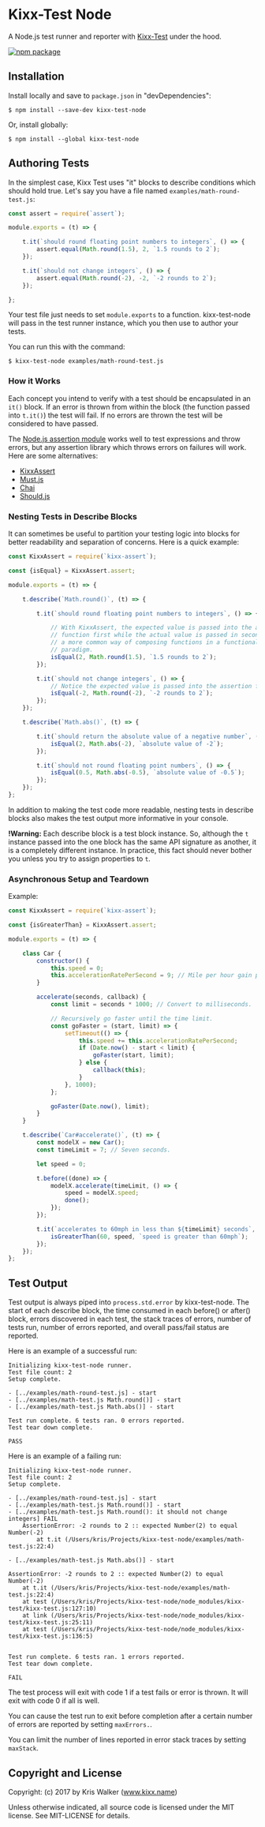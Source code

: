 Kixx-Test Node
==============
A Node.js test runner and reporter with [Kixx-Test](https://github.com/kixxauth/kixx-test) under the hood.

[![npm package](https://nodei.co/npm/kixx-test-node.png)](https://nodei.co/npm/kixx-test-node/)

## Installation
Install locally and save to `package.json` in "devDependencies":

```
$ npm install --save-dev kixx-test-node
```

Or, install globally:

```
$ npm install --global kixx-test-node
```

## Authoring Tests
In the simplest case, Kixx Test uses "it" blocks to describe conditions which should hold true. Let's say you have a file named `examples/math-round-test.js`:

```js
const assert = require(`assert`);

module.exports = (t) => {

    t.it(`should round floating point numbers to integers`, () => {
        assert.equal(Math.round(1.5), 2, `1.5 rounds to 2`);
    });

    t.it(`should not change integers`, () => {
        assert.equal(Math.round(-2), -2, `-2 rounds to 2`);
    });

};
```

Your test file just needs to set `module.exports` to a function. kixx-test-node will pass in the test runner instance, which you then use to author your tests.

You can run this with the command:

```
$ kixx-test-node examples/math-round-test.js
```

### How it Works
Each concept you intend to verify with a test should be encapsulated in an `it()` block. If an error is thrown from within the block (the function passed into `t.it()`) the test will fail. If no errors are thrown the test will be considered to have passed.

The [Node.js assertion module](https://nodejs.org/dist/latest/docs/api/assert.html) works well to test expressions and throw errors, but any assertion library which throws errors on failures will work. Here are some alternatives:

- [KixxAssert](https://github.com/kixxauth/kixx-assert)
- [Must.js](https://github.com/moll/js-must)
- [Chai](http://chaijs.com/)
- [Should.js](https://github.com/shouldjs/should.js)

### Nesting Tests in Describe Blocks
It can sometimes be useful to partition your testing logic into blocks for better readability and separation of concerns. Here is a quick example:

```js
const KixxAssert = require(`kixx-assert`);

const {isEqual} = KixxAssert.assert;

module.exports = (t) => {

    t.describe(`Math.round()`, (t) => {

        t.it(`should round floating point numbers to integers`, () => {

            // With KixxAssert, the expected value is passed into the assertion
            // function first while the actual value is passed in second. This is
            // a more common way of composing functions in a functional programming
            // paradigm.
            isEqual(2, Math.round(1.5), `1.5 rounds to 2`);
        });

        t.it(`should not change integers`, () => {
            // Notice the expected value is passed into the assertion function first.
            isEqual(-2, Math.round(-2), `-2 rounds to 2`);
        });
    });

    t.describe(`Math.abs()`, (t) => {

        t.it(`should return the absolute value of a negative number`, () => {
            isEqual(2, Math.abs(-2), `absolute value of -2`);
        });

        t.it(`should not round floating point numbers`, () => {
            isEqual(0.5, Math.abs(-0.5), `absolute value of -0.5`);
        });
    });
};
```

In addition to making the test code more readable, nesting tests in describe blocks also makes the test output more informative in your console.

__!Warning:__ Each describe block is a test block instance. So, although the `t` instance passed into the one block has the same API signature as another, it is a completely different instance. In practice, this fact should never bother you unless you try to assign properties to `t`.

### Asynchronous Setup and Teardown
Example:

```js
const KixxAssert = require(`kixx-assert`);

const {isGreaterThan} = KixxAssert.assert;

module.exports = (t) => {

    class Car {
        constructor() {
            this.speed = 0;
            this.accelerationRatePerSecond = 9; // Mile per hour gain per second.
        }

        accelerate(seconds, callback) {
            const limit = seconds * 1000; // Convert to milliseconds.

            // Recursively go faster until the time limit.
            const goFaster = (start, limit) => {
                setTimeout(() => {
                    this.speed += this.accelerationRatePerSecond;
                    if (Date.now() - start < limit) {
                        goFaster(start, limit);
                    } else {
                        callback(this);
                    }
                }, 1000);
            };

            goFaster(Date.now(), limit);
        }
    }

    t.describe(`Car#accelerate()`, (t) => {
        const modelX = new Car();
        const timeLimit = 7; // Seven seconds.

        let speed = 0;

        t.before((done) => {
            modelX.accelerate(timeLimit, () => {
                speed = modelX.speed;
                done();
            });
        });

        t.it(`accelerates to 60mph in less than ${timeLimit} seconds`, () => {
            isGreaterThan(60, speed, `speed is greater than 60mph`);
        });
    });
};
```

## Test Output
Test output is always piped into `process.std.error` by kixx-test-node. The start of each describe block, the time consumed in each before() or after() block, errors discovered in each test, the stack traces of errors, number of tests run, number of errors reported, and overall pass/fail status are reported.

Here is an example of a successful run:

```
Initializing kixx-test-node runner.
Test file count: 2
Setup complete.

- [../examples/math-round-test.js] - start
- [../examples/math-test.js Math.round()] - start
- [../examples/math-test.js Math.abs()] - start

Test run complete. 6 tests ran. 0 errors reported.
Test tear down complete.

PASS
```

Here is an example of a failing run:

```
Initializing kixx-test-node runner.
Test file count: 2
Setup complete.

- [../examples/math-round-test.js] - start
- [../examples/math-test.js Math.round()] - start
- [../examples/math-test.js Math.round(): it should not change integers] FAIL
    AssertionError: -2 rounds to 2 :: expected Number(2) to equal Number(-2)
        at t.it (/Users/kris/Projects/kixx-test-node/examples/math-test.js:22:4)

- [../examples/math-test.js Math.abs()] - start

AssertionError: -2 rounds to 2 :: expected Number(2) to equal Number(-2)
    at t.it (/Users/kris/Projects/kixx-test-node/examples/math-test.js:22:4)
    at test (/Users/kris/Projects/kixx-test-node/node_modules/kixx-test/kixx-test.js:127:10)
    at link (/Users/kris/Projects/kixx-test-node/node_modules/kixx-test/kixx-test.js:25:11)
    at test (/Users/kris/Projects/kixx-test-node/node_modules/kixx-test/kixx-test.js:136:5)


Test run complete. 6 tests ran. 1 errors reported.
Test tear down complete.

FAIL
```

The test process will exit with code 1 if a test fails or error is thrown. It will exit with code 0 if all is well.

You can cause the test run to exit before completion after a certain number of errors are reported by setting `maxErrors.`.

You can limit the number of lines reported in error stack traces by setting `maxStack`.

Copyright and License
---------------------
Copyright: (c) 2017 by Kris Walker (www.kixx.name)

Unless otherwise indicated, all source code is licensed under the MIT license. See MIT-LICENSE for details.

